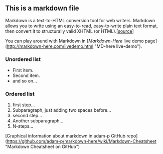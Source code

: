 ## This is a markdown file
Markdown is a text-to-HTML conversion tool for web writers. Markdown allows you to write using an easy-to-read, easy-to-write plain text format, then convert it to structurally valid XHTML (or HTML).[[source]][1]

You can play around with Markdown in [*Markdown-Here* live demo page] (http://markdown-here.com/livedemo.html "MD-here live-demo").

### Unordered list
* First item.
* Second item.
* and so on...

### Ordered list
1. first step...
  1. Subparagraph, just adding two spaces before...
1. second step...
  1. Another subparagraph...
1. N-steps... 

[Graphical information about markdown in adam-p GitHub repo] (https://github.com/adam-p/markdown-here/wiki/Markdown-Cheatsheet "Markdown Cheatsheet on GitHub")

[1]: http://daringfireball.net/projects/markdown/
